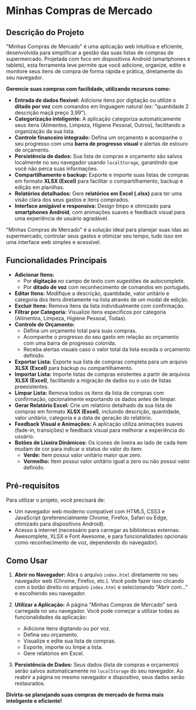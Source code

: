 # Minhas Compras de Mercado

## Descrição do Projeto

"Minhas Compras de Mercado" é uma aplicação web intuitiva e eficiente, desenvolvida para simplificar a gestão das suas listas de compras de supermercado. Projetada com foco em dispositivos Android (smartphones e tablets), esta ferramenta leve permite que você adicione, organize, edite e monitore seus itens de compra de forma rápida e prática, diretamente do seu navegador.

**Gerencie suas compras com facilidade, utilizando recursos como:**

*   **Entrada de dados flexível:** Adicione itens por digitação ou utilize o **ditado por voz** com comandos em linguagem natural (ex: "quantidade 2 descrição maçã preço 3,99").
*   **Categorização inteligente:** A aplicação categoriza automaticamente seus itens (Alimentos, Limpeza, Higiene Pessoal, Outros), facilitando a organização da sua lista.
*   **Controle financeiro integrado:** Defina um orçamento e acompanhe o seu progresso com uma **barra de progresso visual** e alertas de estouro de orçamento.
*   **Persistência de dados:** Sua lista de compras e orçamento são salvos localmente no seu navegador usando `localStorage`, garantindo que você não perca suas informações.
*   **Compartilhamento e backup:** Exporte e importe suas listas de compras em formato **XLSX (Excel)** para facilitar o compartilhamento, backup e edição em planilhas.
*   **Relatórios detalhados:** Gere **relatórios em Excel (.xlsx)** para ter uma visão clara dos seus gastos e itens comprados.
*   **Interface amigável e responsiva:** Design limpo e otimizado para **smartphones Android**, com animações suaves e feedback visual para uma experiência de usuário agradável.

"Minhas Compras de Mercado" é a solução ideal para planejar suas idas ao supermercado, controlar seus gastos e otimizar seu tempo, tudo isso em uma interface web simples e acessível.

## Funcionalidades Principais

*   **Adicionar Itens:**
    *   Por **digitação** no campo de texto com sugestões de autocomplete.
    *   Por **ditado de voz** com reconhecimento de comandos em português.
*   **Editar Itens:** Modifique a descrição, quantidade, valor unitário e categoria dos itens diretamente na lista através de um modal de edição.
*   **Excluir Itens:** Remova itens da lista individualmente com confirmação.
*   **Filtrar por Categoria:** Visualize itens específicos por categoria (Alimentos, Limpeza, Higiene Pessoal, Todas).
*   **Controle de Orçamento:**
    *   Defina um orçamento total para suas compras.
    *   Acompanhe o progresso do seu gasto em relação ao orçamento com uma barra de progresso colorida.
    *   Receba alertas visuais caso o valor total da lista exceda o orçamento definido.
*   **Exportar Lista:** Exporte sua lista de compras completa para um arquivo **XLSX (Excel)** para backup ou compartilhamento.
*   **Importar Lista:** Importe listas de compras existentes a partir de arquivos **XLSX (Excel)**, facilitando a migração de dados ou o uso de listas preexistentes.
*   **Limpar Lista:** Remova todos os itens da lista de compras com confirmação, opcionalmente exportando os dados antes de limpar.
*   **Gerar Relatório Excel:** Crie um relatório detalhado da sua lista de compras em formato **XLSX (Excel)**, incluindo descrição, quantidade, valor unitário, categoria e a data de geração do relatório.
*   **Feedback Visual e Animações:** A aplicação utiliza animações suaves (fade-in, transições) e feedback visual para melhorar a experiência do usuário.
*   **Botões de Lixeira Dinâmicos:** Os ícones de lixeira ao lado de cada item mudam de cor para indicar o status do valor do item:
    *   **Verde:** Item possui valor unitário maior que zero.
    *   **Vermelho:** Item possui valor unitário igual a zero ou não possui valor definido.

## Pré-requisitos

Para utilizar o projeto, você precisará de:

*   Um navegador web moderno compatível com HTML5, CSS3 e JavaScript (preferencialmente Chrome, Firefox, Safari ou Edge, otimizado para dispositivos Android).
*   Acesso à internet (necessário para carregar as bibliotecas externas: Awesomplete, XLSX e Font Awesome, e para funcionalidades opcionais como reconhecimento de voz, dependendo do navegador).

## Como Usar

1.  **Abrir no Navegador:** Abra o arquivo `index.html` diretamente no seu navegador web (Chrome, Firefox, etc.). Você pode fazer isso clicando com o botão direito no arquivo `index.html` e selecionando "Abrir com..." e escolhendo seu navegador.

2.  **Utilizar a Aplicação:** A página "Minhas Compras de Mercado" será carregada no seu navegador. Você pode começar a utilizar todas as funcionalidades da aplicação:

    *   Adicione itens digitando ou por voz.
    *   Defina seu orçamento.
    *   Visualize e edite sua lista de compras.
    *   Exporte, importe ou limpe a lista.
    *   Gere relatórios em Excel.

3.  **Persistência de Dados:** Seus dados (lista de compras e orçamento) serão salvos automaticamente no `localStorage` do seu navegador. Ao reabrir a página no mesmo navegador e dispositivo, seus dados serão restaurados.

**Divirta-se planejando suas compras de mercado de forma mais inteligente e eficiente!**
